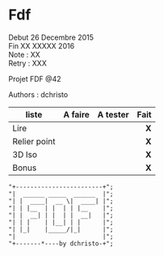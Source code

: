 # Fdf
Debut 26 Decembre 2015  
Fin XX XXXXX 2016  
Note : XX  
Retry : XXX  

Projet FDF @42

Authors : dchristo

liste     | A faire | A tester | Fait
----------|:--------|:--------:|-----:
Lire | | | **X**
Relier point | | | **X**
3D Iso | | | **X**
Bonus | | | **X**


	"+------------------------+";
	"|  ______ _____  ______  |";
	"| |  ____|  __ \|  ____| |";
	"| | |__  | |  | | |__    |";
	"| |  __| | |  | |  __|   |";
	"| | |    | |__| | |      |";
	"| |_|    |_____/|_|      |";
	"|                        |";
	"+-------*----by dchristo-+";
